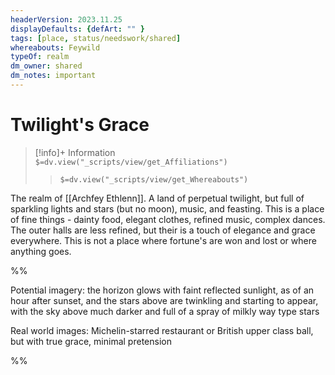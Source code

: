 ```yaml
---
headerVersion: 2023.11.25
displayDefaults: {defArt: "" }
tags: [place, status/needswork/shared]
whereabouts: Feywild
typeOf: realm
dm_owner: shared
dm_notes: important
---
```

# Twilight's Grace
>[!info]+ Information  
> `$=dv.view("_scripts/view/get_Affiliations")`  
>> `$=dv.view("_scripts/view/get_Whereabouts")`

The realm of [[Archfey Ethlenn]]. A land of perpetual twilight, but full of sparkling lights and stars (but no moon), music, and feasting. This is a place of fine things - dainty food, elegant clothes, refined music, complex dances.  The outer halls are less refined, but their is a touch of elegance and grace everywhere. This is not a place where fortune's are won and lost or where anything goes. 

%% 

Potential imagery: the horizon glows with faint reflected sunlight, as of an hour after sunset, and the stars above are twinkling and starting to appear,  with the sky above much darker and full of a spray of milkly way type stars

Real world images: Michelin-starred restaurant or British upper class ball, but with true grace, minimal pretension

%%